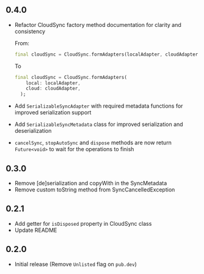 ## 0.4.0

- Refactor CloudSync factory method documentation for clarity and consistency
  
  From:
  
  ```dart
  final cloudSync = CloudSync.formAdapters(localAdapter, cloudAdapter);
  ```
  
  To
  
  ```dart
  final cloudSync = CloudSync.formAdapters(
      local: localAdapter, 
      cloud: cloudAdapter,
    );
  ```

- Add `SerializableSyncAdapter` with required metadata functions for improved serialization support
- Add `SerializableSyncMetadata` class for improved serialization and deserialization
- `cancelSync`, `stopAutoSync` and `dispose` methods are now return `Future<void>` to wait for the operations to finish

## 0.3.0

- Remove [de]serialization and copyWith in the SyncMetadata
- Remove custom toString method from SyncCancelledException

## 0.2.1

- Add getter for `isDisposed` property in CloudSync class
- Update README

## 0.2.0

- Initial release (Remove `Unlisted` flag on `pub.dev`)
